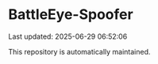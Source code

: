# BattleEye-Spoofer

Last updated: 2025-06-29 06:52:06

This repository is automatically maintained.
